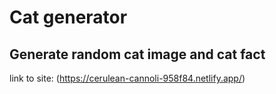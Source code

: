 # Cat generator 

## Generate random cat image and cat fact

link to site: (https://cerulean-cannoli-958f84.netlify.app/)


